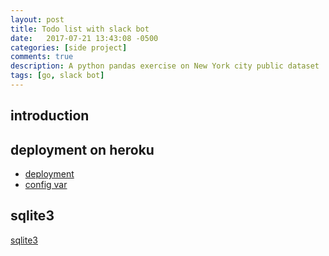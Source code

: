 ```yaml
---
layout: post
title: Todo list with slack bot
date:   2017-07-21 13:43:08 -0500
categories: [side project]
comments: true
description: A python pandas exercise on New York city public dataset 
tags: [go, slack bot]
---
```

## introduction

## deployment on heroku

* [deployment](https://devcenter.heroku.com/articles/git)
* [config var](https://devcenter.heroku.com/articles/config-vars)


## sqlite3

[sqlite3](https://godoc.org/github.com/mattn/go-sqlite3)
